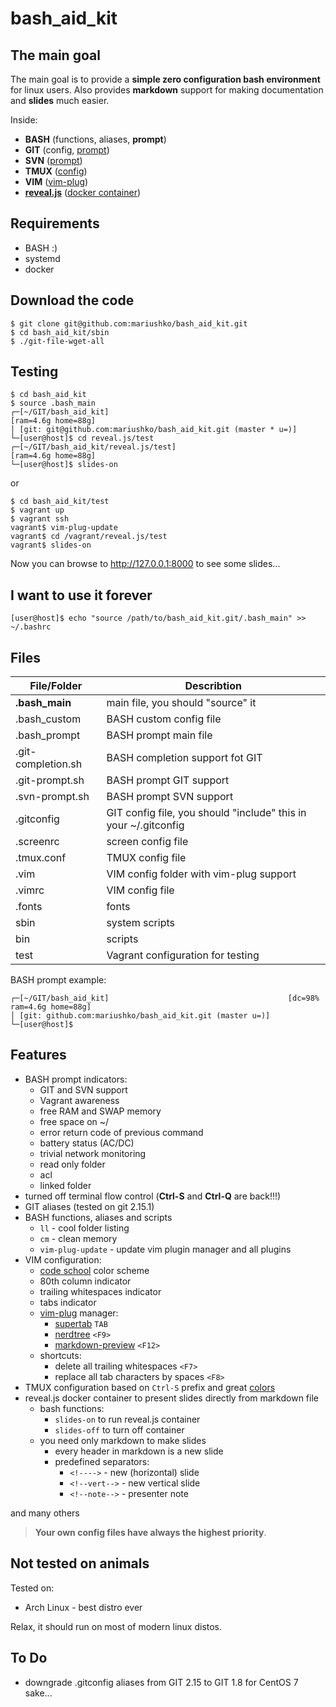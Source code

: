 # bash_aid_kit

## The main goal
The main goal is to provide a **simple zero configuration bash environment** for linux users.
Also provides **markdown** support for making documentation and **slides** much easier.

Inside:

- **BASH** (functions, aliases, **prompt**)
- **GIT** (config, [prompt](https://github.com/git/git/blob/master/contrib/completion/git-prompt.sh))
- **SVN** ([prompt](https://github.com/mcandre/svn-prompt))
- **TMUX** ([config](http://www.hamvocke.com/blog/a-guide-to-customizing-your-tmux-conf))
- **VIM** ([vim-plug](https://github.com/junegunn/vim-plug))
- **[reveal.js](https://github.com/hakimel/reveal.js/)** ([docker container](https://github.com/amouat/revealjs-docker))

## Requirements

- BASH :)
- systemd
- docker

## Download the code

```
$ git clone git@github.com:mariushko/bash_aid_kit.git
$ cd bash_aid_kit/sbin
$ ./git-file-wget-all
```
## Testing

```
$ cd bash_aid_kit
$ source .bash_main
┌─[~/GIT/bash_aid_kit]                                               [ram=4.6g home=88g]
│ [git: git@github.com:mariushko/bash_aid_kit.git (master * u=)]
└─[user@host]$ cd reveal.js/test
┌─[~/GIT/bash_aid_kit/reveal.js/test]                                [ram=4.6g home=88g]
└─[user@host]$ slides-on
```
or
```
$ cd bash_aid_kit/test
$ vagrant up
$ vagrant ssh
vagrant$ vim-plug-update
vagrant$ cd /vagrant/reveal.js/test
vagrant$ slides-on
```
Now you can browse to http://127.0.0.1:8000 to see some slides...

## I want to use it forever
```
[user@host]$ echo "source /path/to/bash_aid_kit.git/.bash_main" >> ~/.bashrc
```

## Files

| File/Folder         | Describtion
| ------------------  | ---------------------------------------- |
| **.bash_main**      | main file, you should "source" it
| .bash_custom        | BASH custom config file
| .bash_prompt        | BASH prompt main file
| .git-completion.sh  | BASH completion support fot GIT
| .git-prompt.sh      | BASH prompt GIT support
| .svn-prompt.sh      | BASH prompt SVN support
| .gitconfig          | GIT config file, you should "include" this in your ~/.gitconfig
| .screenrc           | screen config file
| .tmux.conf          | TMUX config file
| .vim                | VIM config folder with vim-plug support
| .vimrc              | VIM config file
| .fonts              | fonts
| sbin                | system scripts
| bin                 | scripts
| test                | Vagrant configuration for testing

BASH prompt example:

```
┌─[~/GIT/bash_aid_kit]                                        [dc=98% ram=4.6g home=88g]
│ [git: github.com:mariushko/bash_aid_kit.git (master u=)]
└─[user@host]$
```
## Features

- BASH prompt indicators:
    - GIT and SVN support
    - Vagrant awareness
    - free RAM and SWAP memory
    - free space on ~/
    - error return code of previous command
    - battery status (AC/DC)
    - trivial network monitoring
    - read only folder
    - acl
    - linked folder
- turned off terminal flow control (**Ctrl-S** and **Ctrl-Q** are back!!!)
- GIT aliases (tested on git 2.15.1)
- BASH functions, aliases and scripts
    - ```ll``` - cool folder listing
    - ```cm``` - clean memory
    - ```vim-plug-update``` - update vim plugin manager and all plugins
- VIM configuration:
    - [code school](http://astonj.com/tech/vim-for-ruby-rails-and-a-sexy-theme/) color scheme
    - 80th column indicator
    - trailing whitespaces indicator
    - tabs indicator
    - [vim-plug](https://github.com/junegunn/vim-plug) manager:
        - [supertab](https://github.com/ervandew/supertab) ```TAB```
        - [nerdtree](https://github.com/scrooloose/nerdtree) ```<F9>```
        - [markdown-preview](https://github.com/iamcco/markdown-preview.vim) ```<F12>```
    - shortcuts:
        - delete all trailing whitespaces ```<F7>```
        - replace all tab characters by spaces ```<F8>```
- TMUX configuration based on ```Ctrl-S``` prefix and great [colors](http://www.hamvocke.com/blog/a-guide-to-customizing-your-tmux-conf)
- reveal.js docker container to present slides directly from markdown file
    - bash functions:
        - ```slides-on``` to run reveal.js container
        - ```slides-off``` to turn off container
    - you need only markdown to make slides
        - every header in markdown is a new slide
        - predefined separators:
            - ```<!---->``` - new (horizontal) slide
            - ```<!--vert-->``` - new vertical slide
            - ```<!--note-->``` - presenter note

and many others

> **Your own config files have always the highest priority**.

## Not tested on animals

Tested on:

- Arch Linux - best distro ever

Relax, it should run on most of modern linux distos.

## To Do

- downgrade .gitconfig aliases from GIT 2.15 to GIT 1.8 for CentOS 7 sake...
